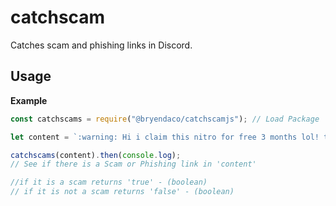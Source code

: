 # catchscam
Catches scam and phishing links in Discord.

## Usage
**Example**

```js
const catchscams = require("@bryendaco/catchscamjs"); // Load Package

let content = `:warning: Hi i claim this nitro for free 3 months lol! try it too. https://dliscord.com/x4Cs7cDt2sdFOf12`

catchscams(content).then(console.log);
// See if there is a Scam or Phishing link in 'content'

//if it is a scam returns 'true' - (boolean)
// if it is not a scam returns 'false' - (boolean)
```
